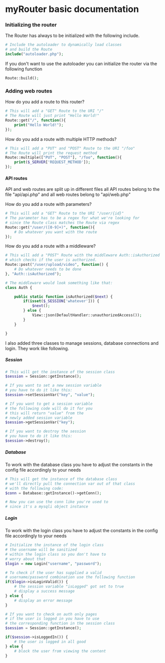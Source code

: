 myRouter basic documentation
======
### Initializing the router
The Router has always to be initialized with the
following include.
```php
# Include the autoloader to dynamically load classes
# and build the Route
include("autoloader.php");
```

If you don't want to use the
autoloader you can initialize the router via the following function
```php
Route::build();
```

### Adding web routes
How do you add a route to this router?
```php
# This will add a "GET" Route to the URI "/"
# The Route will just print "Hello World!"
Route::get("/", function(){
    print("Hello World!");
});
```

How do you add a route with multiple HTTP methods?
```php
# This will add a "PUT" and "POST" Route to the URI "/foo"
# The Route will print the request method
Route::multiple(["PUT", "POST"], "/foo", function(){
    print($_SERVER['REQUEST_METHOD']);
});
```
#### API routes
API and web routes are split up in different files
all API routes belong to the file "api/api.php" and all
web routes belong to "api/web.php"

How do you add a route with parameters?
```PHP
# This will add a "GET" Route to the URI "/user/{id}"
# The parameter has to be a regex for what we're looking for
# since the Route class matches the Route via regex
Route::get("/user/([0-9]+)", function(){
    # Do whatever you want with the route
});
```

How do you add a route with a middleware?
```PHP
# This will add a "POST" Route with the middleware Auth::isAuthorized
# which checks if the user is authorized.
Route::post("/user/upload/video", function() {
    # Do whatever needs to be done
}, "Auth::isAuthorized");

# The middleware would look something like that:
class Auth {

    public static function isAuthorized($next) {
        if(isset($_SESSION['whatever'])) {
            $next();
        } else {
            View::json(DefaultHandler::unauthorizedAccess());
        }
    }

}

```

I also added three classes to manage sessions, database connections and login. They work like following.
##### Session
```PHP
# This will get the instance of the session class
$session = Session::getInstance();

# If you want to set a new session variable
# you have to do it like this:
$session->setSessionVar("key", "value");

# If you want to get a session variable
# the following code will do it for you
# this will return "value" from the 
# newly added session variable
$session->getSessionVar("key");

# If you want to destroy the session 
# you have to do it like this:
$session->destroy();
```
##### Database
To work with the database class you have to adjust the constants in the config file accordingly to your needs
```PHP
# This will get the instance of the database class
# we'll directly pull the connection var out of that class
# with the following code:
$conn = Database::getInstance()->getConn(); 

# Now you can use the conn like you're used to
# since it's a mysqli object instance
```
##### Login
To work with the login class you have to adjust the constants in the config file accordingly to your needs
```PHP
# Initialize the instance of the login class
# the username will be sanitized
# within the login class so you don't have to
# worry about that
$login = new Login("username", "password");

# To check if the user has supplied a valid
# username/password combination use the following function
if($login->isLoginValid()) {
    # the session variable "isLogged" got set to true
    # display a success message
} else {
    # display an error message
}

# If you want to check on auth only pages
# if the user is logged in you have to use
# the corresponding function in the session class
$session = Session::getInstance();

if($session->isLoggedIn()) {
    # the user is logged in all good
} else {
    # block the user from viewing the content
}

```